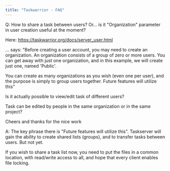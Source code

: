 ```yaml
---
title: "Taskwarrior - FAQ"
---
```


Q: How to share a task between users?
Or... is it "Organization" parameter in user creation useful at the moment?

Here: https://taskwarrior.org/docs/server_user.html

... says: "Before creating a user account, you may need to create an organization. An organization consists of a group of zero or more users. You can get away with just one organization, and in this example, we will create just one, named 'Public'.

You can create as many organizations as you wish (even one per user), and the purpose is simply to group users together. Future features will utilize this"

Is it actually possible to view/edit task of different users?

Task can be edited by people in the same organization or in the same project?

Cheers and thanks for the nice work

A: The key phrase there is "Future features will utilize this".
Taskserver will gain the ability to create shared lists (groups), and to transfer tasks between users.
But not yet.

If you wish to share a task list now, you need to put the files in a common location, with read/write access to all, and hope that every client enables file locking.

